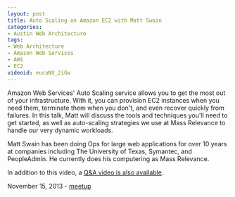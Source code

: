 ```yaml
---
layout: post
title: Auto Scaling on Amazon EC2 with Matt Swain
categories:
- Austin Web Architecture
tags:
- Web Architecture
- Amazon Web Services
- AWS
- EC2
videoid: eucuNV_2iGw
---
```

Amazon Web Services' Auto Scaling service allows you to get the most out of your infrastructure. With it, you can provision EC2 instances when you need them, terminate them when you don't, and even recover quickly from failures. In this talk, Matt will discuss the tools and techniques you'll need to get started, as well as auto-scaling strategies we use at Mass Relevance to handle our very dynamic workloads.

Matt Swain has been doing Ops for large web applications for over 10 years at companies including The University of Texas, Symantec, and PeopleAdmin. He currently does his computering as Mass Relevance.

In addition to this video, a <a href="https://www.youtube.com/watch?v=zsgyxyV4kYE">Q&A video is also available</a>.

November 15, 2013 - <a href="http://www.meetup.com/AustinWebArchitecture/events/147059312/">meetup</a>

